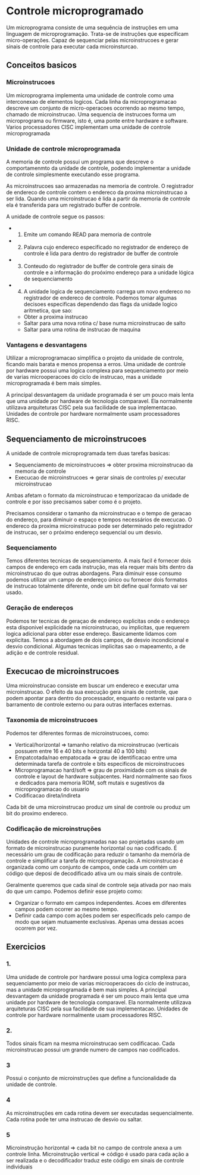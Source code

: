 # Controle microprogramado
Um microprograma consiste de uma sequência de instruções em uma linguagem de microprogramação. Trata-se de instruções que especificam micro-operações. Capaz de sequenciar pelas microinstrucoes e gerar sinais de controle para executar cada microinsturcao.

## Conceitos basicos
### Microinstrucoes
Um microprograma implementa uma unidade de controle como uma interconexao de elementos logicos. Cada linha da microprogramacao descreve um conjunto de micro-operacoes ocorrendo ao mesmo tempo, chamado de microinstrucao. Uma sequencia de instrucoes forma um microprograma ou firmware, isto é, uma ponte entre hardware e software. Varios processadores CISC implementam uma unidade de controle microprogramada

### Unidade de controle microprogramada
A memoria de controle possui um programa que descreve o comportamenmto da unidade de controle, podendo implementar a unidade de controle simplesmente executando esse programa.

As microinstrucoes sao armazenadas na memoria de controle. O registrador de endereco de controle contem o endereco da proxima microinstrucao a ser lida. Quando uma microinstrucao é lida a partir da memoria de controle ela é transferida para um registrado buffer de controle.

A unidade de controle segue os passos:
- 1. Emite um comando READ para memoria de controle
- 2. Palavra cujo endereco especificado no registrador de endereço de controle é lida para dentro do registrador de buffer de controle
- 3. Conteudo do registrador de buffer de controle gera sinais de controle e a informação do proóximo endereço para a unidade lógica de sequenciamento
- 4. A unidade logica de sequenciamento carrega um novo endereco no registrador de endereco de controle. Podemos tomar algumas decisoes especificas dependendo das flags da unidade logico aritmetica, que sao:
  - Obter a proxima instrucao 
  - Saltar para uma nova rotina c/ base numa microinstrucao de salto
  - Saltar para uma rotina de instrucao de maquina

### Vantagens e desvantagens
Utilizar a microprogramacao simplifica o projeto da unidade de controle, ficando mais barata e menos propensa a erros. Uma unidade de controle por hardware possui uma logica complexa para sequenciamento por meio de varias microoperacoes do ciclo de instrucao, mas a unidade microprogramada é bem mais simples.

A principal desvantagem da unidade programada é ser um pouco mais lenta que uma unidade por hardware de tecnologia comparavel. Ela normalmente utilizava arquiteturas CISC pela sua facilidade de sua implementacao. Unidades de controle por hardware normalmente usam processadores RISC.

## Sequenciamento de microinstrucoes
A unidade de controle microprogramada tem duas tarefas basicas:
- Sequenciamento de microinstrucoes => obter proxima microinstrucao da memoria de controle
- Execucao de microinstrucoes => gerar sinais de controles p/ executar microinstrucao

Ambas afetam o formato da microinstrucao e temporizacao da unidade de controle e por isso precisamos saber como é o projeto.

Precisamos considerar o tamanho da microinstrucao e o tempo de geracao do endereço, para diminuir o espaço e tempos necessários de execucao. O endereco da proxima microinstrucao pode ser determinado pelo registrador de instrucao, ser o próximo endereço sequencial ou um desvio.

### Sequenciamento
Temos diferentes tecnicas de sequenciamento. A mais facil é fornecer dois campos de endereço em cada instrução, mas ela requer mais bits dentro da microinstrucao do que outras abordagens. Para diminuir esse consumo podemos utilizar um campo de endereço único ou fornecer dois formatos de instrucao totalmente diferente, onde um bit define qual formato vai ser usado.

### Geração de endereços
Podemos ter tecnicas de geraçao de endereço explicitas onde o endereço esta disponivel explicidade na microinstrucao, ou implicitas, que requerem logica adicional para obter esse endereço. Basicamente lidamos com explicitas. Temos a abordagem de dois campos, de desvio incondicional e desvio condicional. Algumas tecnicas implicitas sao o mapeamento, a de adição e de controle residual.

## Execucao de microinstrucoes
Uma microinstrucao consiste em buscar um endereco e executar uma microinstrucao. O efeito da sua execução gera sinais de controle, que podem apontar para dentro do processador, enquanto o restante vai para o barramento de controle externo ou para outras interfaces externas.

### Taxonomia de microinstrucoes
Podemos ter diferentes formas de microinstrucoes, como:
- Vertical/horizontal => tamanho relativo da microinstrucao (verticais possuem entre 16 e 40 bits e horizontal 40 a 100 bits)
- Empatcotada/nao empatocada => grau de identificacao entre uma determinada tarefa de controle e bits especificos de microinstrucoes
- Microprogramacao hard/soft => grau de proximidade com os sinais de controle e layout de hardware subjacentes. Hard normalmente sao fixos e dedicados para memoria ROM, soft mutais e sugestivos da microprogramacao do usuario
- Codificacao direta/indireta

Cada bit de uma microinstrucao produz um sinal de controle ou produz um bit do proximo endereco.

### Codificação de microinstruções
Unidades de controle microprogramadas nao sao projetadas usando um formato de microinstrucao puramente horizontal  ou nao codificado. É necessário um grau de codificação para reduzir o tamanho da memória de controle e simplificar a tarefa de microprogramação. A microinstrucao é organizada como um conjunto de campos, onde cada um contém um código que deposi de decodificado ativa um ou mais sinais de controle. 

Geralmente queremos que cada sinal de controle seja ativada por nao mais do que um campo. Podemos definir esse projeto como:
- Organizar o formato em campos independentes. Acoes em diferentes campos podem ocorrer ao mesmo tempo.
- Definir cada campo com ações podem ser especificads pelo campo de modo que sejam mutuamente exclusivas. Apenas uma dessas acoes ocorrem por vez.

## Exercicios
### 1. 

Uma unidade de controle por hardware possui uma logica complexa para sequenciamento por meio de varias microoperacoes do ciclo de instrucao, mas a unidade microprogramada é bem mais simples. A principal desvantagem da unidade programada é ser um pouco mais lenta que uma unidade por hardware de tecnologia comparavel. Ela normalmente utilizava arquiteturas CISC pela sua facilidade de sua implementacao. Unidades de controle por hardware normalmente usam processadores RISC.

### 2.
Todos sinais ficam na mesma microinstrucao sem codificacao. Cada microinstrucao possui um grande numero de campos nao codificados.

### 3
Possui o conjunto de microinstruções que define a funcionalidade da unidade de controle.

### 4 
As microinstruções em cada rotina devem ser executadas sequencialmente. Cada rotina pode ter uma instrucao de desvio ou saltar.

### 5 
Microinstrução horizontal => cada bit no campo de controle anexa a um controle linha.
Microinstrução vertical => código é usado para cada ação a ser realizada e o decodificador traduz este código em sinais de controle individuais